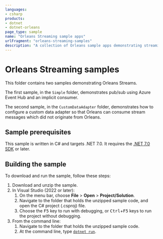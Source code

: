 ```yaml
---
languages:
- csharp
products:
- dotnet
- dotnet-orleans
page_type: sample
name: "Orleans Streaming sample apps"
urlFragment: "orleans-streaming-samples"
description: "A collection of Orleans sample apps demonstrating streaming capabilities."
---
```


# Orleans Streaming samples

This folder contains two samples demonstrating Orleans Streams.

The first sample, in the `Simple` folder, demonstrates pub/sub using Azure Event Hub and an implicit consumer.

The second sample, in the `CustomDataAdapter` folder, demonstrates how to configure a custom data adapter so that Orleans can consume stream messages which did not originate from Orleans.

## Sample prerequisites

This sample is written in C# and targets .NET 7.0. It requires the [.NET 7.0 SDK](https://dotnet.microsoft.com/download/dotnet/7.0) or later.

## Building the sample

To download and run the sample, follow these steps:

1. Download and unzip the sample.
2. In Visual Studio (2022 or later):
    1. On the menu bar, choose **File** > **Open** > **Project/Solution**.
    2. Navigate to the folder that holds the unzipped sample code, and open the C# project (.csproj) file.
    3. Choose the <kbd>F5</kbd> key to run with debugging, or <kbd>Ctrl</kbd>+<kbd>F5</kbd> keys to run the project without debugging.
3. From the command line:
   1. Navigate to the folder that holds the unzipped sample code.
   2. At the command line, type [`dotnet run`](https://docs.microsoft.com/dotnet/core/tools/dotnet-run).
